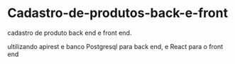 # Cadastro-de-produtos-back-e-front
cadastro de produto back end e front end.

ultilizando apirest e banco Postgresql para back end, e React para o front end
